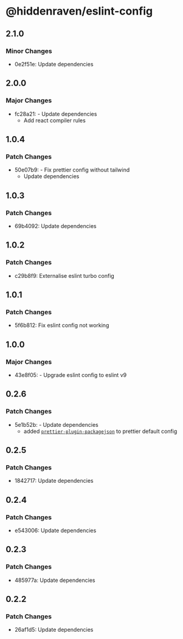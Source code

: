 # @hiddenraven/eslint-config

## 2.1.0

### Minor Changes

- 0e2f51e: Update dependencies

## 2.0.0

### Major Changes

- fc28a21: - Update dependencies
  - Add react compiler rules

## 1.0.4

### Patch Changes

- 50e07b9: - Fix prettier config without tailwind
  - Update dependencies

## 1.0.3

### Patch Changes

- 69b4092: Update dependencies

## 1.0.2

### Patch Changes

- c29b8f9: Externalise eslint turbo config

## 1.0.1

### Patch Changes

- 5f6b812: Fix eslint config not working

## 1.0.0

### Major Changes

- 43e8f05: - Upgrade eslint config to eslint v9

## 0.2.6

### Patch Changes

- 5e1b52b: - Update dependencies
  - added [`prettier-plugin-packagejson`](https://www.npmjs.com/package/prettier-plugin-packagejson) to prettier default config

## 0.2.5

### Patch Changes

- 1842717: Update dependencies

## 0.2.4

### Patch Changes

- e543006: Update dependencies

## 0.2.3

### Patch Changes

- 485977a: Update dependencies

## 0.2.2

### Patch Changes

- 26af1d5: Update dependencies
